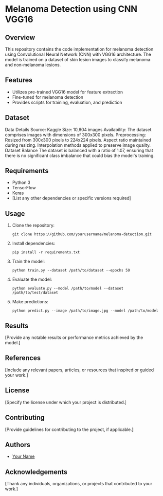 # Melanoma Detection using CNN VGG16

## Overview
This repository contains the code implementation for melanoma detection using Convolutional Neural Network (CNN) with VGG16 architecture. The model is trained on a dataset of skin lesion images to classify melanoma and non-melanoma lesions.

## Features
- Utilizes pre-trained VGG16 model for feature extraction
- Fine-tuned for melanoma detection
- Provides scripts for training, evaluation, and prediction

## Dataset
Data Details
Source: Kaggle
Size: 10,604 images
Availability: The dataset comprises images with dimensions of 300x300 pixels.
Preprocessing:
Resized from 300x300 pixels to 224x224 pixels.
Aspect ratio maintained during resizing.
Interpolation methods applied to preserve image quality.
Dataset Balance
The dataset is balanced with a ratio of 1.07, ensuring that there is no significant class imbalance that could bias the model's training.
## Requirements
- Python 3
- TensorFlow
- Keras
- [List any other dependencies or specific versions required]

## Usage
1. Clone the repository:
   ```
   git clone https://github.com/yourusername/melanoma-detection.git
   ```
2. Install dependencies:
   ```
   pip install -r requirements.txt
   ```
3. Train the model:
   ```
   python train.py --dataset /path/to/dataset --epochs 50
   ```
4. Evaluate the model:
   ```
   python evaluate.py --model /path/to/model --dataset /path/to/test/dataset
   ```
5. Make predictions:
   ```
   python predict.py --image /path/to/image.jpg --model /path/to/model
   ```

## Results
[Provide any notable results or performance metrics achieved by the model.]

## References
[Include any relevant papers, articles, or resources that inspired or guided your work.]

## License
[Specify the license under which your project is distributed.]

## Contributing
[Provide guidelines for contributing to the project, if applicable.]

## Authors
- [Your Name](https://github.com/yourusername)

## Acknowledgements
[Thank any individuals, organizations, or projects that contributed to your work.]
